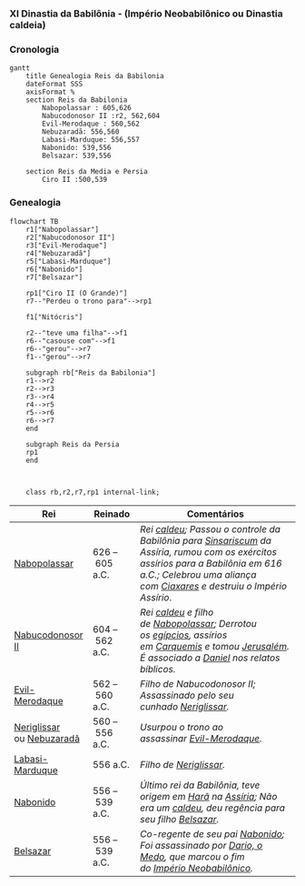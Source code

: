 ### XI Dinastia da Babilônia - (Império Neobabilônico ou Dinastia caldeia)

### Cronologia

```mermaid
gantt
    title Genealogia Reis da Babilonia
    dateFormat SSS
    axisFormat %
    section Reis da Babilonia
        Nabopolassar : 605,626
		Nabucodonosor II :r2, 562,604
		Evil-Merodaque : 560,562
		Nebuzaradã: 556,560
		Labasi-Marduque: 556,557
		Nabonido: 539,556
		Belsazar: 539,556
        
    section Reis da Media e Persia
        Ciro II :500,539

```

### Genealogia
```mermaid
flowchart TB
	r1["Nabopolassar"]
	r2["Nabucodonosor II"]
	r3["Evil-Merodaque"]
	r4["Nebuzaradã"]
	r5["Labasi-Marduque"]
	r6["Nabonido"]
	r7["Belsazar"]
	
	rp1["Ciro II (O Grande)"]
	r7--"Perdeu o trono para"-->rp1

	f1["Nitócris"]
	
	r2--"teve uma filha"-->f1
	r6--"casouse com"-->f1
	r6--"gerou"-->r7
	f1--"gerou"-->r7
	
    subgraph rb["Reis da Babilonia"]
    r1-->r2
    r2-->r3
    r3-->r4
    r4-->r5
    r5-->r6
    r6-->r7
    end

	subgraph Reis da Persia
	rp1
	end

	

	class rb,r2,r7,rp1 internal-link;

```

| Rei                                                                                                                                                    | Reinado        | Comentários                                                                                                                                                                                                                                                                                                                                                                                                                                                                                      |
| ------------------------------------------------------------------------------------------------------------------------------------------------------ | -------------- | ------------------------------------------------------------------------------------------------------------------------------------------------------------------------------------------------------------------------------------------------------------------------------------------------------------------------------------------------------------------------------------------------------------------------------------------------------------------------------------------------ |
| [Nabopolassar](https://pt.wikipedia.org/wiki/Nabopolassar "Nabopolassar")                                                                              | 626 – 605 a.C. | _Rei [caldeu](https://pt.wikipedia.org/wiki/Caldeia "Caldeia"); Passou o controle da Babilônia para [Sinsariscum](https://pt.wikipedia.org/wiki/Sinsariscum "Sinsariscum") da Assíria, rumou com os exércitos assírios para a Babilônia em 616 a.C.; Celebrou uma aliança com [Ciaxares](https://pt.wikipedia.org/wiki/Ciaxares "Ciaxares") e destruiu o Império Assírio_.                                                                                                                       |
| [Nabucodonosor II](https://pt.wikipedia.org/wiki/Nabucodonosor_II "Nabucodonosor II")                                                                  | 604 – 562 a.C. | _Rei [caldeu](https://pt.wikipedia.org/wiki/Caldeia "Caldeia") e filho de [Nabopolassar](https://pt.wikipedia.org/wiki/Nabopolassar "Nabopolassar"); Derrotou os [egípcios](https://pt.wikipedia.org/wiki/Antigo_Egito "Antigo Egito"), assírios em [Carquemis](https://pt.wikipedia.org/wiki/Carquemis "Carquemis") e tomou [Jerusalém](https://pt.wikipedia.org/wiki/Jerusal%C3%A9m "Jerusalém"). É associado a [Daniel](https://pt.wikipedia.org/wiki/Daniel "Daniel") nos relatos bíblicos._ |
| [Evil-Merodaque](https://pt.wikipedia.org/wiki/Evil-Merodaque "Evil-Merodaque")                                                                        | 562 – 560 a.C. | _Filho de Nabucodonosor II; Assassinado pelo seu cunhado [Neriglissar](https://pt.wikipedia.org/wiki/Neriglissar "Neriglissar")._                                                                                                                                                                                                                                                                                                                                                                |
| [Neriglissar](https://pt.wikipedia.org/wiki/Neriglissar "Neriglissar") <br>ou [Nebuzaradã](https://pt.wikipedia.org/wiki/Nebuzarad%C3%A3 "Nebuzaradã") | 560 – 556 a.C. | _Usurpou o trono ao assassinar [Evil-Merodaque](https://pt.wikipedia.org/wiki/Evil-Merodaque "Evil-Merodaque")._                                                                                                                                                                                                                                                                                                                                                                                 |
| [Labasi-Marduque](https://pt.wikipedia.org/wiki/Labasi-Marduque "Labasi-Marduque")                                                                     | 556 a.C.       | _Filho de [Neriglissar](https://pt.wikipedia.org/wiki/Neriglissar "Neriglissar")._                                                                                                                                                                                                                                                                                                                                                                                                               |
| [Nabonido](https://pt.wikipedia.org/wiki/Nabonido "Nabonido")                                                                                          | 556 – 539 a.C. | _Último rei da Babilônia, teve origem em [Harã](https://pt.wikipedia.org/wiki/Har%C3%A3 "Harã") na [Assíria](https://pt.wikipedia.org/wiki/Ass%C3%ADria "Assíria"); Não era um [caldeu](https://pt.wikipedia.org/wiki/Caldeu "Caldeu"), deu regência para seu filho [Belsazar](https://pt.wikipedia.org/wiki/Belsazar "Belsazar")._                                                                                                                                                              |
| [Belsazar](https://pt.wikipedia.org/wiki/Belsazar "Belsazar")                                                                                          | 556 – 539 a.C. | _Co-regente de seu pai [Nabonido](https://pt.wikipedia.org/wiki/Nabonido "Nabonido"); Foi assassinado por [Dario, o Medo](https://pt.wikipedia.org/wiki/Dario,_o_Medo "Dario, o Medo"), que marcou o fim do [Império Neobabilônico](https://pt.wikipedia.org/wiki/Imp%C3%A9rio_Neobabil%C3%B4nico "Império Neobabilônico")._                                                                                                                                                                     |

